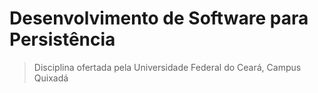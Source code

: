 # Desenvolvimento de Software para Persistência
> Disciplina ofertada pela Universidade Federal do Ceará, Campus Quixadá
